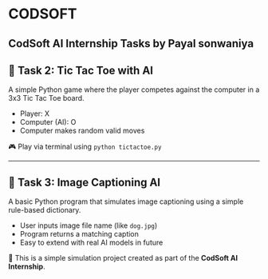 # CODSOFT
CodSoft AI Internship Tasks by Payal sonwaniya
---

## 🔹 Task 2: Tic Tac Toe with AI

A simple Python game where the player competes against the computer in a 3x3 Tic Tac Toe board.

- Player: X  
- Computer (AI): O  
- Computer makes random valid moves

🎮 Play via terminal using `python tictactoe.py`

---

## 🔹 Task 3: Image Captioning AI

A basic Python program that simulates image captioning using a simple rule-based dictionary.

- User inputs image file name (like `dog.jpg`)
- Program returns a matching caption
- Easy to extend with real AI models in future

🧠 This is a simple simulation project created as part of the **CodSoft AI Internship**.
